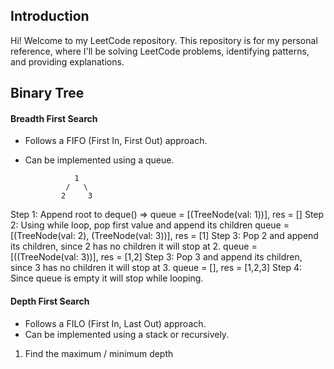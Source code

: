 ## Introduction

Hi! Welcome to my LeetCode repository. This repository is for my personal reference, where I'll be solving LeetCode problems, identifying patterns, and providing explanations. 

## Binary Tree
#### Breadth First Search

- Follows a FIFO (First In, First Out) approach.
- Can be implemented using a queue.

                 1
               /   \
              2     3

Step 1: Append root to deque() => queue = [(TreeNode(val: 1))], res = []
Step 2: Using while loop, pop first value and append its children queue = [(TreeNode(val: 2), (TreeNode(val: 3))], res = [1]
Step 3: Pop 2 and append its children, since 2 has no children it will stop at 2. queue = [((TreeNode(val: 3))], res = [1,2]
Step 3: Pop 3 and append its children, since 3 has no children it will stop at 3. queue = [], res = [1,2,3]
Step 4: Since queue is empty it will stop while looping. 
#### Depth First Search

- Follows a FILO (First In, Last Out) approach.
- Can be implemented using a stack or recursively.

1) Find the maximum / minimum depth
